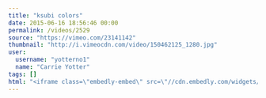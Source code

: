 ```yaml
---
title: "ksubi colors"
date: 2015-06-16 18:56:46 00:00
permalink: /videos/2529
source: "https://vimeo.com/23141142"
thumbnail: "http://i.vimeocdn.com/video/150462125_1280.jpg"
user:
  username: "yotterno1"
  name: "Carrie Yotter"
tags: []
html: "<iframe class=\"embedly-embed\" src=\"//cdn.embedly.com/widgets/media.html?src=https%3A%2F%2Fplayer.vimeo.com%2Fvideo%2F23141142&wmode=transparent&url=https%3A%2F%2Fvimeo.com%2F23141142&image=http%3A%2F%2Fi.vimeocdn.com%2Fvideo%2F150462125_1280.jpg&key=daaebf4d9cdd46779200162d0ca86e20&type=text%2Fhtml&schema=vimeo\" width=\"1280\" height=\"720\" scrolling=\"no\" frameborder=\"0\" allowfullscreen></iframe>"
---
```


